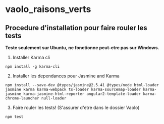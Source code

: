 # vaolo_raisons_verts

## Procedure d'installation pour faire rouler les tests
__Teste seulement sur Ubuntu, ne fonctionne peut-etre pas sur Windows.__

1. Installer Karma cli
```
npm install -g karma-cli
```

2. Installer les dependances pour Jasmine and Karma
```
npm install --save-dev @types/jasmine@2.5.41 @types/node html-loader jasmine karma karma-webpack ts-loader karma-sourcemap-loader karma-jasmine karma-jasmine-html-reporter angular2-template-loader karma-chrome-launcher null-loader
```

3. Faire rouler les tests! (S'assurer d'etre dans le dossier Vaolo)
```
npm test
```
